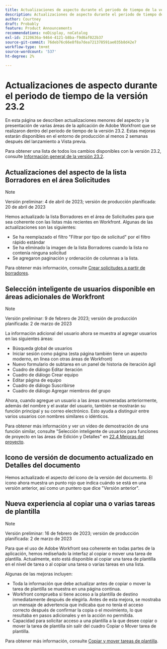 ```yaml
---
title: Actualizaciones de aspecto durante el periodo de tiempo de la versión 23.2
description: Actualizaciones de aspecto durante el periodo de tiempo de la versión 23.2
author: Courtney
draft: Probably
feature: Product Announcements
recommendations: noDisplay, noCatalog
exl-id: 2120636a-9464-4121-b8ba-f9d0af022b37
source-git-commit: 76deb76c66e8f8a7dea721378591ae035b8d42e7
workflow-type: tm+mt
source-wordcount: '537'
ht-degree: 2%

---
```


# Actualizaciones de aspecto durante el periodo de tiempo de la versión 23.2

En esta página se describen actualizaciones menores del aspecto y la presentación de varias áreas de la aplicación de Adobe Workfront que se realizaron dentro del periodo de tiempo de la versión 23.2. Estas mejoras estarán disponibles en el entorno de producción al menos 2 semanas después del lanzamiento a Vista previa.

Para obtener una lista de todos los cambios disponibles con la versión 23.2, consulte [Información general de la versión 23.2](/help/quicksilver/product-announcements/product-releases/23.2-release-activity/23-2-release-overview.md).

## Actualizaciones del aspecto de la lista Borradores en el área Solicitudes

>[!NOTE]
>
>Versión preliminar: 4 de abril de 2023; versión de producción planificada: 20 de abril de 2023

Hemos actualizado la lista Borradores en el área de Solicitudes para que sea coherente con las listas más recientes en Workfront.
Algunas de las actualizaciones son las siguientes:

* Se ha reemplazado el filtro &quot;Filtrar por tipo de solicitud&quot; por el filtro rápido estándar
* Se ha eliminado la imagen de la lista Borradores cuando la lista no contenía ninguna solicitud
* Se agregaron paginación y ordenación de columnas a la lista.

Para obtener más información, consulte [Crear solicitudes a partir de borradores](/help/quicksilver/manage-work/requests/create-requests/delete-request-draft.md).

## Selección inteligente de usuarios disponible en áreas adicionales de Workfront

>[!NOTE]
>
>Versión preliminar: 9 de febrero de 2023; versión de producción planificada: 2 de marzo de 2023

La información adicional del usuario ahora se muestra al agregar usuarios en las siguientes áreas:

* Búsqueda global de usuarios
* Iniciar sesión como página (esta página también tiene un aspecto moderno, en línea con otras áreas de Workfront)
* Nuevo formulario de subtarea en un panel de historia de iteración ágil
* Cuadro de diálogo Editar iteración
* Cuadro de diálogo Crear equipo
* Editar página de equipo
* Cuadro de diálogo Suscribirse
* Cuadro de diálogo Agregar miembros del grupo

Ahora, cuando agregue un usuario a las áreas enumeradas anteriormente, además del nombre y el avatar del usuario, también se mostrarán su función principal y su correo electrónico. Esto ayuda a distinguir entre varios usuarios con nombres similares o idénticos.

Para obtener más información y ver un vídeo de demostración de una función similar, consulte &quot;Selección inteligente de usuarios para funciones de proyecto en las áreas de Edición y Detalles&quot; en [22.4 Mejoras del proyecto](/help/quicksilver/product-announcements/product-releases/22.4-release-activity/22-4-project-enhancements.md).

## Icono de versión de documento actualizado en Detalles del documento

Hemos actualizado el aspecto del icono de la versión del documento. El icono ahora muestra un punto rojo que indica cuándo se está en una versión anterior, así como un puntero que dice &quot;Versión anterior&quot;.

## Nueva experiencia al copiar una o varias tareas de plantilla

>[!NOTE]
>
>Versión preliminar: 16 de febrero de 2023; versión de producción planificada: 2 de marzo de 2023

Para que el uso de Adobe Workfront sea coherente en todas partes de la aplicación, hemos rediseñado la interfaz al copiar o mover una tarea de plantilla. Actualmente, esto está disponible al copiar una tarea de plantilla en el nivel de tarea o al copiar una tarea o varias tareas en una lista.

Algunas de las mejoras incluyen:

* Toda la información que debe actualizar antes de copiar o mover la tarea de plantilla se muestra en una página continua.
* Workfront comprueba si tiene acceso a la plantilla de destino inmediatamente después de elegirla. Antes de esta mejora, se mostraba un mensaje de advertencia que indicaba que no tenía el acceso correcto después de confirmar la copia o el movimiento, lo que resultaba en pasos adicionales y en la acción no permitida.
* Capacidad para solicitar acceso a una plantilla a la que desee copiar o mover la tarea de plantilla sin salir del cuadro Copiar o Mover tarea de plantilla.

Para obtener más información, consulte [Copiar y mover tareas de plantilla](/help/quicksilver/manage-work/projects/create-and-manage-templates/copy-and-move-template-tasks.md).
